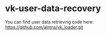 vk-user-data-recovery
=====================

You can find user data retrieving code here:
https://github.com/almns/vk_loader.git


